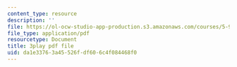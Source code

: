 ```yaml
---
content_type: resource
description: ''
file: https://ol-ocw-studio-app-production.s3.amazonaws.com/courses/5-95j-teaching-college-level-science-and-engineering-fall-2015/da1e33763a45526fdf606c4f084468f0_zoa2pKYp_fk.pdf
file_type: application/pdf
resourcetype: Document
title: 3play pdf file
uid: da1e3376-3a45-526f-df60-6c4f084468f0
---
```

